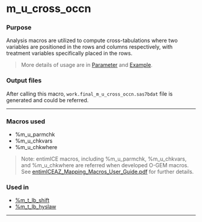 # m_u_cross_occn

### Purpose 

Analysis macros are utilized to compute cross-tabulations where two variables are positioned in the rows and columns respectively, with treatment variables specifically placed in the rows.<br>

>More details of usage are in [Parameter](m_u_cross_occn_param.md) and [Example](m_u_cross_occn_examp.md).<br>

### Output files

After calling this macro, `work.final_m_u_cross_occn.sas7bdat` file is generated and could be referred. <br>

---

### Macros used

  - %m_u_parmchk
  - %m_u_chkvars
  - %m_u_chkwhere

>Note: entimICE macros, including %m_u_parmchk, %m_u_chkvars, and %m_u_chkwhere are referred when developed O-GEM macros. See [entimICEAZ_Mapping_Macros_User_Guide.pdf](https://azcollaboration.sharepoint.com/sites/SS365/AD253/Clinical%20Data%20Standards%20Library/Guidelines%20and%20Training/SDTM/entimICEAZ_Mapping_Macros_User_Guide.pdf?csf=1&web=1&e=A0JuRZ) for further details.
  
### Used in

  - [%m_t_lb_shift](../../display/m_t_lb_shift/m_t_lb_shift_descp.md)
  - [%m_t_lb_hyslaw](../../display/m_t_lb_hyslaw/m_t_lb_hyslaw_descp.md)

---

